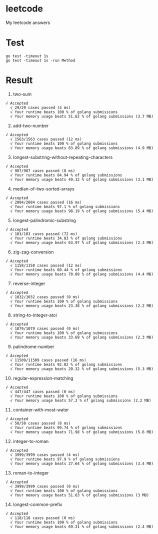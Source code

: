# leetcode
My leetcode answers

# Test
```
go test -timeout 1s
go test -timeout 1s -run Method
```

# Result

1. two-sum
```
√ Accepted
  √ 29/29 cases passed (4 ms)
  √ Your runtime beats 100 % of golang submissions
  √ Your memory usage beats 51.62 % of golang submissions (3.7 MB)
```

2. add-two-number
```
√ Accepted
  √ 1563/1563 cases passed (12 ms)
  √ Your runtime beats 100 % of golang submissions
  √ Your memory usage beats 83.89 % of golang submissions (4.9 MB)
```

3. longest-substring-without-repeating-characters
```
√ Accepted
  √ 987/987 cases passed (8 ms)
  √ Your runtime beats 84.94 % of golang submissions
  √ Your memory usage beats 49.12 % of golang submissions (3.1 MB)
```

4. median-of-two-sorted-arrays
```
√ Accepted
  √ 2084/2084 cases passed (16 ms)
  √ Your runtime beats 97.1 % of golang submissions
  √ Your memory usage beats 98.19 % of golang submissions (5.4 MB)
```

5. longest-palindromic-substring
```
√ Accepted
  √ 103/103 cases passed (72 ms)
  √ Your runtime beats 34.83 % of golang submissions
  √ Your memory usage beats 63.97 % of golang submissions (2.3 MB)
```

6. zig-zag-conversion
```
√ Accepted
  √ 1158/1158 cases passed (12 ms)
  √ Your runtime beats 60.44 % of golang submissions
  √ Your memory usage beats 70.09 % of golang submissions (4.4 MB)
```

7. reverse-integer
```
√ Accepted
  √ 1032/1032 cases passed (0 ms)
  √ Your runtime beats 100 % of golang submissions
  √ Your memory usage beats 23.38 % of golang submissions (2.2 MB)
```

8. string-to-integer-atoi
```
√ Accepted
  √ 1079/1079 cases passed (0 ms)
  √ Your runtime beats 100 % of golang submissions
  √ Your memory usage beats 33.69 % of golang submissions (2.3 MB)
```

9. palindrome-number
```
√ Accepted
  √ 11509/11509 cases passed (16 ms)
  √ Your runtime beats 92.02 % of golang submissions
  √ Your memory usage beats 20.32 % of golang submissions (5.3 MB)
```

10. regular-expression-matching
```
√ Accepted
  √ 447/447 cases passed (0 ms)
  √ Your runtime beats 100 % of golang submissions
  √ Your memory usage beats 57.2 % of golang submissions (2.2 MB)
```

11. container-with-most-water
```
√ Accepted
  √ 50/50 cases passed (8 ms)
  √ Your runtime beats 99.74 % of golang submissions
  √ Your memory usage beats 71.98 % of golang submissions (5.6 MB)
```

12. integer-to-roman
```
√ Accepted
  √ 3999/3999 cases passed (4 ms)
  √ Your runtime beats 97.9 % of golang submissions
  √ Your memory usage beats 27.64 % of golang submissions (3.4 MB)
```

13. roman-to-integer
```
√ Accepted
  √ 3999/3999 cases passed (0 ms)
  √ Your runtime beats 100 % of golang submissions
  √ Your memory usage beats 51.63 % of golang submissions (3 MB)
```

14. longest-common-prefix
```
√ Accepted
  √ 118/118 cases passed (0 ms)
  √ Your runtime beats 100 % of golang submissions
  √ Your memory usage beats 69.31 % of golang submissions (2.4 MB)
```